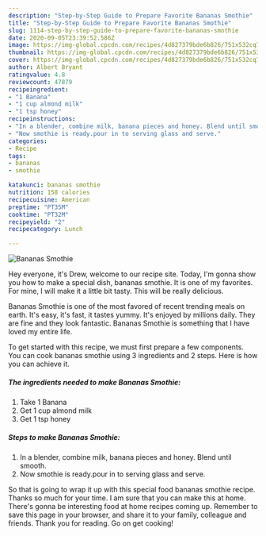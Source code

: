 ```yaml
---
description: "Step-by-Step Guide to Prepare Favorite Bananas Smothie"
title: "Step-by-Step Guide to Prepare Favorite Bananas Smothie"
slug: 1114-step-by-step-guide-to-prepare-favorite-bananas-smothie
date: 2020-09-05T23:39:52.586Z
image: https://img-global.cpcdn.com/recipes/4d827379bde6b826/751x532cq70/bananas-smothie-recipe-main-photo.jpg
thumbnail: https://img-global.cpcdn.com/recipes/4d827379bde6b826/751x532cq70/bananas-smothie-recipe-main-photo.jpg
cover: https://img-global.cpcdn.com/recipes/4d827379bde6b826/751x532cq70/bananas-smothie-recipe-main-photo.jpg
author: Albert Bryant
ratingvalue: 4.8
reviewcount: 47879
recipeingredient:
- "1 Banana"
- "1 cup almond milk"
- "1 tsp honey"
recipeinstructions:
- "In a blender, combine milk, banana pieces and honey. Blend until smooth."
- "Now smothie is ready.pour in to serving glass and serve."
categories:
- Recipe
tags:
- bananas
- smothie

katakunci: bananas smothie 
nutrition: 158 calories
recipecuisine: American
preptime: "PT35M"
cooktime: "PT32M"
recipeyield: "2"
recipecategory: Lunch

---
```



![Bananas Smothie](https://img-global.cpcdn.com/recipes/4d827379bde6b826/751x532cq70/bananas-smothie-recipe-main-photo.jpg)

Hey everyone, it's Drew, welcome to our recipe site. Today, I'm gonna show you how to make a special dish, bananas smothie. It is one of my favorites. For mine, I will make it a little bit tasty. This will be really delicious.



Bananas Smothie is one of the most favored of recent trending meals on earth. It's easy, it's fast, it tastes yummy. It's enjoyed by millions daily. They are fine and they look fantastic. Bananas Smothie is something that I have loved my entire life.


To get started with this recipe, we must first prepare a few components. You can cook bananas smothie using 3 ingredients and 2 steps. Here is how you can achieve it.

<!--inarticleads1-->

##### The ingredients needed to make Bananas Smothie:

1. Take 1 Banana
1. Get 1 cup almond milk
1. Get 1 tsp honey




<!--inarticleads2-->

##### Steps to make Bananas Smothie:

1. In a blender, combine milk, banana pieces and honey. Blend until smooth.
1. Now smothie is ready.pour in to serving glass and serve.




So that is going to wrap it up with this special food bananas smothie recipe. Thanks so much for your time. I am sure that you can make this at home. There's gonna be interesting food at home recipes coming up. Remember to save this page in your browser, and share it to your family, colleague and friends. Thank you for reading. Go on get cooking!
